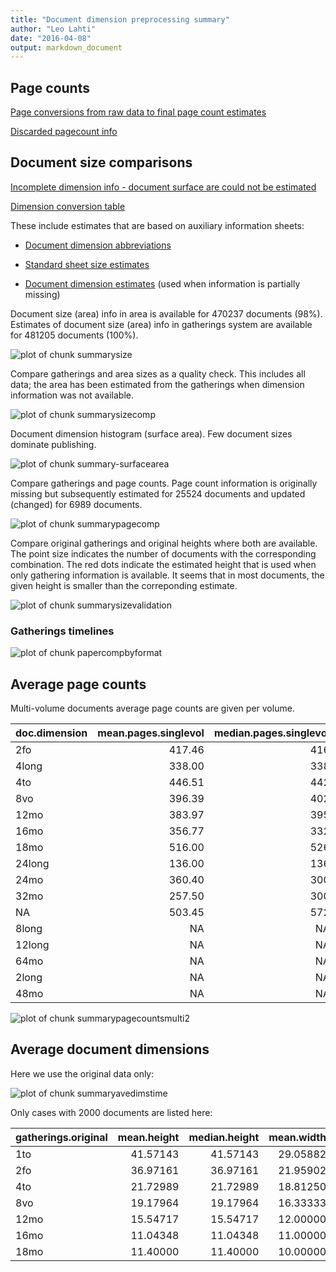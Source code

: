 ```yaml
---
title: "Document dimension preprocessing summary"
author: "Leo Lahti"
date: "2016-04-08"
output: markdown_document
---
```



## Page counts

[Page conversions from raw data to final page count estimates](https://raw.githubusercontent.com/rOpenGov/estc/master/inst/examples/output.tables/pagecount_conversion_nontrivial.csv)

<!--[Page conversions from raw data to final page count estimates with volume info](https://raw.githubusercontent.com/rOpenGov/estc/master/inst/examples/output.tables/page_conversion_table_full.csv)-->

[Discarded pagecount info](https://raw.githubusercontent.com/rOpenGov/estc/master/inst/examples/output.tables/pagecount_discarded.csv)



## Document size comparisons

[Incomplete dimension info - document surface are could not be estimated](https://raw.githubusercontent.com/rOpenGov/estc/master/inst/examples/output.tables/physical_dimension_incomplete.csv)

[Dimension conversion table](https://raw.githubusercontent.com/rOpenGov/estc/master/inst/examples/output.tables/conversions_physical_dimension.csv)


These include estimates that are based on auxiliary information sheets:

  * [Document dimension abbreviations](https://github.com/rOpenGov/bibliographica/blob/master/inst/extdata/document_size_abbreviations.csv)

  * [Standard sheet size estimates](https://github.com/rOpenGov/bibliographica/blob/master/inst/extdata/sheetsizes.csv)

  * [Document dimension estimates](https://github.com/rOpenGov/bibliographica/blob/master/inst/extdata/documentdimensions.csv) (used when information is partially missing)


  
<!--[Discarded dimension info](https://raw.githubusercontent.com/rOpenGov/estc/master/inst/examples/output.tables/dimensions_discarded.csv)-->

Document size (area) info in area is available for 470237 documents (98%). Estimates of document size (area) info in gatherings system are available for 481205 documents (100%). 

![plot of chunk summarysize](figure/summarysize-1.png)


Compare gatherings and area sizes as a quality check. This includes all data; the area has been estimated from the gatherings when dimension information was not available.

![plot of chunk summarysizecomp](figure/summarysizecomp-1.png)

Document dimension histogram (surface area). Few document sizes dominate publishing.

![plot of chunk summary-surfacearea](figure/summary-surfacearea-1.png)


Compare gatherings and page counts. Page count information is originally missing but subsequently estimated for 25524 documents and updated (changed) for 6989 documents. 


![plot of chunk summarypagecomp](figure/summarypagecomp-1.png)

Compare original gatherings and original heights where both are available. The point size indicates the number of documents with the corresponding combination. The red dots indicate the estimated height that is used when only gathering information is available. It seems that in most documents, the given height is smaller than the correponding estimate.

![plot of chunk summarysizevalidation](figure/summarysizevalidation-1.png)

### Gatherings timelines

![plot of chunk papercompbyformat](figure/papercompbyformat-1.png)

## Average page counts 

Multi-volume documents average page counts are given per volume.


|doc.dimension | mean.pages.singlevol| median.pages.singlevol| n.singlevol| mean.pages.multivol| median.pages.multivol| n.multivol| mean.pages.issue| median.pages.issue| n.issue|
|:-------------|--------------------:|----------------------:|-----------:|-------------------:|---------------------:|----------:|----------------:|------------------:|-------:|
|2fo           |               417.46|                    416|         197|              350.29|                373.00|       2993|            29.09|                 28|   31461|
|4long         |               338.00|                    338|           1|                 NaN|                    NA|          1|            13.14|                  8|       7|
|4to           |               446.51|                    442|         888|               43.32|                 24.00|       4740|            26.26|                 24|   35268|
|8vo           |               396.39|                    402|         698|              201.93|                200.00|      12299|            25.81|                 24|   54538|
|12mo          |               383.97|                    395|         180|               35.23|                 27.00|       6488|            25.45|                 24|   24868|
|16mo          |               356.77|                    332|          13|               88.18|                 79.00|        111|            23.92|                 24|     720|
|18mo          |               516.00|                    526|           4|              115.12|                120.00|        173|            26.97|                 24|     716|
|24long        |               136.00|                    136|           1|              371.00|                371.00|          4|            27.35|                 24|      31|
|24mo          |               360.40|                    300|           5|              234.27|                238.00|        100|            26.06|                 24|     578|
|32mo          |               257.50|                    300|           4|              237.54|                237.54|         46|            22.99|                 24|     240|
|NA            |               503.45|                    572|          40|              156.31|                150.67|        383|            23.76|                 24|    3053|
|8long         |                   NA|                     NA|          NA|               16.00|                 16.00|          1|            18.38|                 16|      16|
|12long        |                   NA|                     NA|          NA|                6.00|                  6.00|         11|            24.70|                 24|     132|
|64mo          |                   NA|                     NA|          NA|               31.00|                 31.00|          1|            28.15|                 30|      26|
|2long         |                   NA|                     NA|          NA|                  NA|                    NA|         NA|            28.95|                 24|      19|
|48mo          |                   NA|                     NA|          NA|                  NA|                    NA|         NA|            26.00|                 18|       5|


![plot of chunk summarypagecountsmulti2](figure/summarypagecountsmulti2-1.png)


## Average document dimensions 

Here we use the original data only:

![plot of chunk summaryavedimstime](figure/summaryavedimstime-1.png)




Only cases with 2000 documents are listed here:


|gatherings.original | mean.height| median.height| mean.width| median.width|   n|
|:-------------------|-----------:|-------------:|----------:|------------:|---:|
|1to                 |    41.57143|      41.57143|   29.05882|     29.05882|  28|
|2fo                 |    36.97161|      36.97161|   21.95902|     21.95902| 775|
|4to                 |    21.72989|      21.72989|   18.81250|     18.81250| 522|
|8vo                 |    19.17964|      19.17964|   16.33333|     16.33333| 668|
|12mo                |    15.54717|      15.54717|   12.00000|     12.00000| 107|
|16mo                |    11.04348|      11.04348|   11.00000|     11.00000|  23|
|18mo                |    11.40000|      11.40000|   10.00000|     10.00000|   5|

